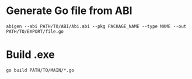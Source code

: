 # Generate Go file from ABI
`abigen --abi PATH/TO/ABI/Abi.abi --pkg PACKAGE_NAME --type NAME --out PATH/TO/EXPORT/file.go`

# Build .exe
`go build PATH/TO/MAIN/*.go`